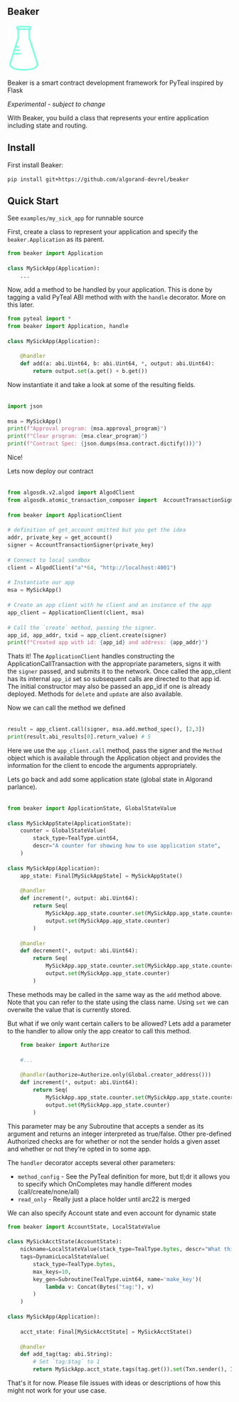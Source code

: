 Beaker
------

![Beaker](beaker.png)

Beaker is a smart contract development framework for PyTeal inspired by Flask

*Experimental - subject to change* 

With Beaker, you build a class that represents your entire application including state and routing.

## Install

First install Beaker:

`pip install git+https://github.com/algorand-devrel/beaker`

## Quick Start

See `examples/my_sick_app` for runnable source

First, create a class to represent your application and specify the `beaker.Application` as its parent. 

```py
from beaker import Application

class MySickApp(Application):
    ...
```

Now, add a method to be handled by your application. This is done by tagging a valid PyTeal ABI method with with the `handle` decorator. More on this later.

```py
from pyteal import *
from beaker import Application, handle

class MySickApp(Application):

    @handler
    def add(a: abi.Uint64, b: abi.Uint64, *, output: abi.Uint64):
        return output.set(a.get() + b.get())

```

Now instantiate it and take a look at some of the resulting fields.

```py

import json

msa = MySickApp()
print(f"Approval program: {msa.approval_program}")
print(f"Clear program: {msa.clear_program}")
print(f"Contract Spec: {json.dumps(msa.contract.dictify())}")

```

Nice!

Lets now deploy our contract

```py

from algosdk.v2.algod import AlgodClient
from algosdk.atomic_transaction_composer import  AccountTransactionSigner 

from beaker import ApplicationClient 

# definition of get_account omitted but you get the idea 
addr, private_key = get_account()
signer = AccountTransactionSigner(private_key)

# Connect to local sandbox
client = AlgodClient("a"*64, "http://localhost:4001")

# Instantiate our app
msa = MySickApp()

# Create an app client with he client and an instance of the app
app_client = ApplicationClient(client, msa)

# Call the `create` method, passing the signer. 
app_id, app_addr, txid = app_client.create(signer)
print(f"Created app with id: {app_id} and address: {app_addr}")

```

Thats it! The `ApplicationClient` handles constructing the ApplicationCallTransaction with the appropriate parameters, signs it with the `signer` passed, and submits it to the network.  Once called the app_client has its internal `app_id` set so subsequent calls are directed to that app id. The initial constructor may also be passed an app_id if one is already deployed. Methods for `delete` and `update` are also available. 


Now we can call the method we defined

```py

result = app_client.call(signer, msa.add.method_spec(), [2,3])
print(result.abi_results[0].return_value) # 5

```

Here we use the `app_client.call` method, pass the signer and the `Method` object which is available through the Application object and provides the information for the client to encode the arguments appropriately.

Lets go back and add some application state (global state in Algorand parlance). 

```py

from beaker import ApplicationState, GlobalStateValue

class MySickAppState(ApplicationState):
    counter = GlobalStateValue(
        stack_type=TealType.uint64,
        descr="A counter for showing how to use application state",
    )

class MySickApp(Application):
    app_state: Final[MySickAppState] = MySickAppState()

    @handler
    def increment(*, output: abi.Uint64):
        return Seq(
            MySickApp.app_state.counter.set(MySickApp.app_state.counter + Int(1)),
            output.set(MySickApp.app_state.counter)
        )

    @handler
    def decrement(*, output: abi.Uint64):
        return Seq(
            MySickApp.app_state.counter.set(MySickApp.app_state.counter - Int(1)),
            output.set(MySickApp.app_state.counter)
        )
```

These methods may be called in the same way as the `add` method above. Note that you can refer to the state using the class name. Using `set` we can overwite the value that is currently stored.

But what if we only want certain callers to be allowed? Lets add a parameter to the handler to allow only the app creator to call this method.

```py
    from beaker import Authorize

    #...

    @handler(authorize=Authorize.only(Global.creator_address()))
    def increment(*, output: abi.Uint64):
        return Seq(
            MySickApp.app_state.counter.set(MySickApp.app_state.counter + Int(1)),
            output.set(MySickApp.app_state.counter)
        )
```

This parameter may be any Subroutine that accepts a sender as its argument and returns an integer interpreted as true/false.  Other pre-defined Authorized checks are for whether or not the sender holds a given asset and whether or not they're opted in to some app. 

The `handler` decorator accepts several other parameters:

- `method_config` - See the PyTeal definition for more, but tl;dr it allows you to specify which OnCompletes may handle different modes (call/create/none/all)
- `read_only` - Really just a place holder until arc22 is merged


We can also specify Account state and even account for dynamic state

```py
from beaker import AccountState, LocalStateValue

class MySickAcctState(AccountState):
    nickname=LocalStateValue(stack_type=TealType.bytes, descr="What this user prefers to be called")
    tags=DynamicLocalStateValue(
        stack_type=TealType.bytes,
        max_keys=10,
        key_gen=Subroutine(TealType.uint64, name='make_key')(
            lambda v: Concat(Bytes("tag:"), v)
        )
    )

class MySickApp(Application):

    acct_state: Final[MySickAcctState] = MySickAcctState()

    @handler
    def add_tag(tag: abi.String):
        # Set `tag:$tag` to 1
        return MySickApp.acct_state.tags(tag.get()).set(Txn.sender(), Int(1))

```

That's it for now. Please file issues with ideas or descriptions of how this might not work for your use case.

